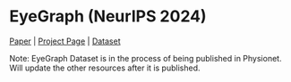 # EyeGraph (NeurIPS 2024)

[Paper](https://openreview.net/pdf?id=YxuuzyplFZ) | [Project Page](https://eye-tracking-for-physiological-sensing.github.io/eyegraph/) | [Dataset]()

Note: EyeGraph Dataset is in the process of being published in Physionet. Will update the other resources after it is published.  
